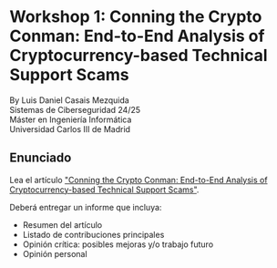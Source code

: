 # Workshop 1: Conning the Crypto Conman: End-to-End Analysis of Cryptocurrency-based Technical Support Scams
By Luis Daniel Casais Mezquida  
Sistemas de Ciberseguridad 24/25  
Máster en Ingeniería Informática  
Universidad Carlos III de Madrid


## Enunciado
Lea el artículo ["Conning the Crypto Conman: End-to-End Analysis of Cryptocurrency-based Technical Support Scams"](https://arxiv.org/abs/2401.09824).

Deberá entregar un informe que incluya:
- Resumen del artículo
- Listado de contribuciones principales
- Opinión crítica: posibles mejoras y/o trabajo futuro
- Opinión personal

